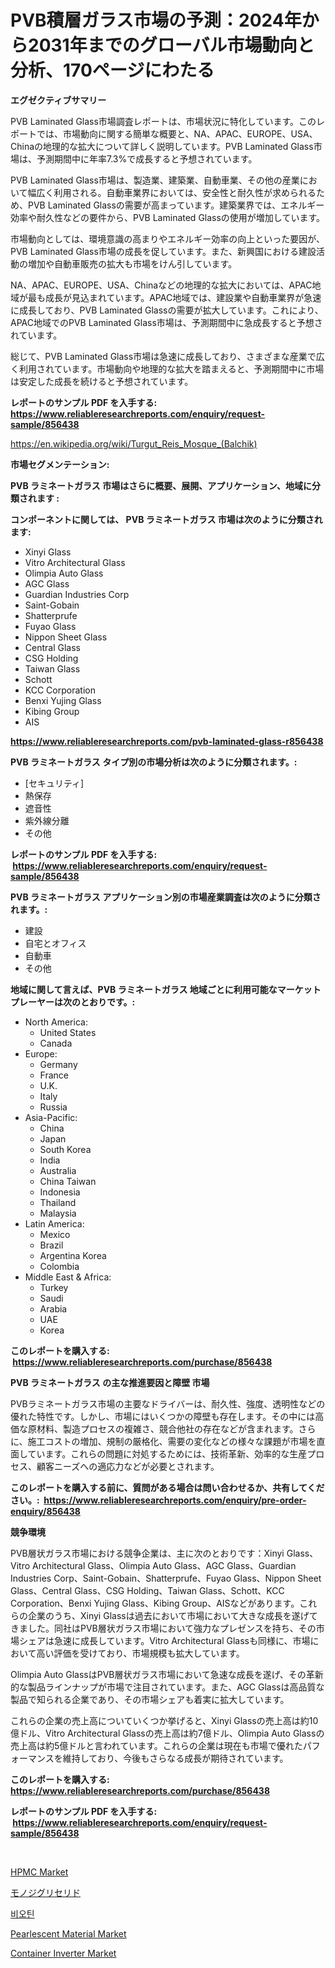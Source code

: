 <p><h1>PVB積層ガラス市場の予測：2024年から2031年までのグローバル市場動向と分析、170ページにわたる</h1></p><p><strong>エグゼクティブサマリー</strong></p>
<p><p>PVB Laminated Glass市場調査レポートは、市場状況に特化しています。このレポートでは、市場動向に関する簡単な概要と、NA、APAC、EUROPE、USA、Chinaの地理的な拡大について詳しく説明しています。PVB Laminated Glass市場は、予測期間中に年率7.3%で成長すると予想されています。</p><p>PVB Laminated Glass市場は、製造業、建築業、自動車業、その他の産業において幅広く利用される。自動車業界においては、安全性と耐久性が求められるため、PVB Laminated Glassの需要が高まっています。建築業界では、エネルギー効率や耐久性などの要件から、PVB Laminated Glassの使用が増加しています。</p><p>市場動向としては、環境意識の高まりやエネルギー効率の向上といった要因が、PVB Laminated Glass市場の成長を促しています。また、新興国における建設活動の増加や自動車販売の拡大も市場をけん引しています。</p><p>NA、APAC、EUROPE、USA、Chinaなどの地理的な拡大においては、APAC地域が最も成長が見込まれています。APAC地域では、建設業や自動車業界が急速に成長しており、PVB Laminated Glassの需要が拡大しています。これにより、APAC地域でのPVB Laminated Glass市場は、予測期間中に急成長すると予想されています。</p><p>総じて、PVB Laminated Glass市場は急速に成長しており、さまざまな産業で広く利用されています。市場動向や地理的な拡大を踏まえると、予測期間中に市場は安定した成長を続けると予想されています。</p></p>
<p><strong>レポートのサンプル PDF を入手する: <a href="https://www.reliableresearchreports.com/enquiry/request-sample/856438">https://www.reliableresearchreports.com/enquiry/request-sample/856438</a></strong></p>
<p><a href="https://en.wikipedia.org/wiki/Turgut_Reis_Mosque_(Balchik)">https://en.wikipedia.org/wiki/Turgut_Reis_Mosque_(Balchik)</a></p>
<p><strong>市場セグメンテーション:</strong></p>
<p><strong> PVB ラミネートガラス 市場はさらに概要、展開、アプリケーション、地域に分類されます :</strong></p>
<p><strong>コンポーネントに関しては、 PVB ラミネートガラス 市場は次のように分類されます: &nbsp;</strong></p>
<p><ul><li>Xinyi Glass</li><li>Vitro Architectural Glass</li><li>Olimpia Auto Glass</li><li>AGC Glass</li><li>Guardian Industries Corp</li><li>Saint-Gobain</li><li>Shatterprufe</li><li>Fuyao Glass</li><li>Nippon Sheet Glass</li><li>Central Glass</li><li>CSG Holding</li><li>Taiwan Glass</li><li>Schott</li><li>KCC Corporation</li><li>Benxi Yujing Glass</li><li>Kibing Group</li><li>AIS</li></ul></p>
<p><strong><a href="https://www.reliableresearchreports.com/pvb-laminated-glass-r856438">https://www.reliableresearchreports.com/pvb-laminated-glass-r856438</a></strong></p>
<p><strong> PVB ラミネートガラス タイプ別の市場分析は次のように分類されます。:</strong></p>
<p><ul><li>[セキュリティ]</li><li>熱保存</li><li>遮音性</li><li>紫外線分離</li><li>その他</li></ul></p>
<p><strong>レポートのサンプル PDF を入手する: &nbsp;<a href="https://www.reliableresearchreports.com/enquiry/request-sample/856438">https://www.reliableresearchreports.com/enquiry/request-sample/856438</a></strong></p>
<p><strong> PVB ラミネートガラス アプリケーション別の市場産業調査は次のように分類されます。:</strong></p>
<p><ul><li>建設</li><li>自宅とオフィス</li><li>自動車</li><li>その他</li></ul></p>
<p><strong>地域に関して言えば、PVB ラミネートガラス 地域ごとに利用可能なマーケットプレーヤーは次のとおりです。:</strong></p>
<p><ul>
    <li>
        North America:
        <ul>
            <li>United States</li>
            <li>Canada</li>
        </ul>
    </li>
    <li>
        Europe:
        <ul>
            <li>Germany</li>
            <li>France</li>
            <li>U.K.</li>
            <li>Italy</li>
            <li>Russia</li>
        </ul>
    </li>
    <li>
        Asia-Pacific:
        <ul>
            <li>China</li>
            <li>Japan</li>
            <li>South Korea</li>
            <li>India</li>
            <li>Australia</li>
            <li>China Taiwan</li>
            <li>Indonesia</li>
            <li>Thailand</li>
            <li>Malaysia</li>
        </ul>
    </li>
    <li>
        Latin America:
        <ul>
            <li>Mexico</li>
            <li>Brazil</li>
            <li>Argentina Korea</li>
            <li>Colombia</li>
        </ul>
    </li>
    <li>
        Middle East & Africa:
        <ul>
            <li>Turkey</li>
            <li>Saudi</li>
            <li>Arabia</li>
            <li>UAE</li>
            <li>Korea</li>
        </ul>
    </li>
    </ul></p>
<p><strong>このレポートを購入する: &nbsp;<a href="https://www.reliableresearchreports.com/purchase/856438">https://www.reliableresearchreports.com/purchase/856438</a></strong></p>
<p><strong>PVB ラミネートガラス の主な推進要因と障壁 市場</strong></p>
<p><p>PVBラミネートガラス市場の主要なドライバーは、耐久性、強度、透明性などの優れた特性です。しかし、市場にはいくつかの障壁も存在します。その中には高価な原材料、製造プロセスの複雑さ、競合他社の存在などが含まれます。さらに、施工コストの増加、規制の厳格化、需要の変化などの様々な課題が市場を直面しています。これらの問題に対処するためには、技術革新、効率的な生産プロセス、顧客ニーズへの適応力などが必要とされます。 </p></p>
<p><strong>このレポートを購入する前に、質問がある場合は問い合わせるか、共有してください。:&nbsp; <a href="https://www.reliableresearchreports.com/enquiry/pre-order-enquiry/856438">https://www.reliableresearchreports.com/enquiry/pre-order-enquiry/856438</a></strong></p>
<p><strong>競争環境</strong></p>
<p><p>PVB層状ガラス市場における競争企業は、主に次のとおりです：Xinyi Glass、Vitro Architectural Glass、Olimpia Auto Glass、AGC Glass、Guardian Industries Corp、Saint-Gobain、Shatterprufe、Fuyao Glass、Nippon Sheet Glass、Central Glass、CSG Holding、Taiwan Glass、Schott、KCC Corporation、Benxi Yujing Glass、Kibing Group、AISなどがあります。これらの企業のうち、Xinyi Glassは過去において市場において大きな成長を遂げてきました。同社はPVB層状ガラス市場において強力なプレゼンスを持ち、その市場シェアは急速に成長しています。Vitro Architectural Glassも同様に、市場において高い評価を受けており、市場規模も拡大しています。</p><p>Olimpia Auto GlassはPVB層状ガラス市場において急速な成長を遂げ、その革新的な製品ラインナップが市場で注目されています。また、AGC Glassは高品質な製品で知られる企業であり、その市場シェアも着実に拡大しています。</p><p>これらの企業の売上高についていくつか挙げると、Xinyi Glassの売上高は約10億ドル、Vitro Architectural Glassの売上高は約7億ドル、Olimpia Auto Glassの売上高は約5億ドルと言われています。これらの企業は現在も市場で優れたパフォーマンスを維持しており、今後もさらなる成長が期待されています。</p></p>
<p><strong>このレポートを購入する: &nbsp; <a href="https://www.reliableresearchreports.com/purchase/856438">https://www.reliableresearchreports.com/purchase/856438</a></strong></p>
<p><strong>レポートのサンプル PDF を入手する: &nbsp;<a href="https://www.reliableresearchreports.com/enquiry/request-sample/856438">https://www.reliableresearchreports.com/enquiry/request-sample/856438</a></strong><strong></strong></p>
<p>&nbsp;</p>
<p><p><a href="https://medium.com/@colin.burgess8756/hpmc-market-a-global-and-regional-analysis-focus-on-region-country-level-analysis-and-60d22e6503cc">HPMC Market</a></p><p><a href="https://medium.com/@ahmadrevanz10/%E3%83%A2%E3%83%8E%E3%83%87%E3%82%A3%E3%82%B0%E3%83%AA%E3%82%BB%E3%83%AA%E3%83%89%E5%B8%82%E5%A0%B4%E4%BA%88%E6%B8%AC-%E5%B8%82%E5%A0%B4%E5%8B%95%E5%90%91-%E5%BD%B1%E9%9F%BF%E5%88%86%E6%9E%90-2024%E5%B9%B4-2031%E5%B9%B4-8ab91be0f618">モノジグリセリド</a></p><p><a href="https://medium.com/@asykiru_94452/%EB%B9%84%EC%98%A4%ED%8B%B4-%EC%8B%9C%EC%9E%A5-%EA%B8%80%EB%A1%9C%EB%B2%8C-%EB%B0%8F-%EC%A7%80%EC%97%AD-%EB%B6%84%EC%84%9D-%EC%A7%80%EC%97%AD-%EA%B5%AD%EA%B0%80%EC%88%98%EC%A4%80-%EB%B6%84%EC%84%9D-%EB%B0%8F-%EA%B2%BD%EC%9F%81%EA%B2%BD%ED%96%A5%EC%97%90-%EC%B4%88%EC%A0%90%EC%9D%84-%EB%A7%9E%EC%B6%A4-75dd1c7ca19e">비오틴</a></p><p><a href="https://medium.com/@felipestehr/pearlescent-material-market-investigation-industry-evolution-and-forecast-till-2031-2c7c93955f18">Pearlescent Material Market</a></p><p><a href="https://github.com/santosh758595/Market-Research-Report-List-5/blob/main/container-inverter-market.md">Container Inverter Market</a></p></p>